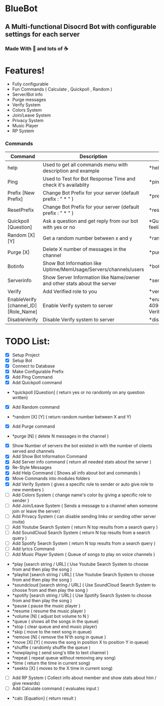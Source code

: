 # BlueBot
## A Multi-functional Disocrd Bot with configurable settings for each server 
### Made With 💖 and lots of ☕ 

# Features!
- Fully configurable  
- Fun Commands ( Calculate , Quickpoll , Random )
- Server/Bot info
- Purge messages
- Verify System
- Colors System
- Join/Leave System
- Privacy System
- Music Player
- RP System

### Commands
| Command | Description | Example |
| ------ | ------ | ------ |
|help| Used to get all commands menu with description and example| *help |
|Ping| Used to Test for Bot Response Time and check it's availablity | *ping |
|Prefix [New Prefix]| Change Bot Prefix for your server (default prefix : " * " ) | *prefix ! |
|ResetPrefix | Change Bot Prefix for your server (default prefix : " * " ) | *resetprefix |
|Quickpoll [Question]| Ask a question and get reply from our bot with yes or no| *Quickpoll Are you feeling cold ? |
|Random [X] [Y] | Get a random number between x and y | *random 1 100 |
|Purge [X] | Delete X number of messages in the channel | *purge 20 |
|Botinfo | Show Bot Information like Uptime/MemUsage/Servers/channels/users | *botinfo |
|Serverinfo | Show Server Information like Name/owner and other stats about the server | *serverinfo |
|Verify | Add Verified role to you | *verify |
|EnableVerify [channel_ID] [Role_Name]| Enable Verify system to server | *enableverify 409847462826852372 Verify |
|DisableVerify | Disable Verify system to server | *disableverify |


# TODO List:
- [x] Setup Project
- [x] Setup Bot
- [x] Connect to Database
- [x] Make Configurable Prefix
- [X] Add Ping Command
- [x] Add Quickpoll command 
- *quickpoll [Question] ( return yes or no randomly on any question written)
- [x] Add Random command 
- *random [X] [Y] ( return random number between X and Y)
- [X] Add Purge command 
- *purge [N] ( delete N messages in the channel )
- [X] Show Number of servers the bot existed in with the number of clients served and channels
- [X] Add Show Bot Information Command
- [X] Add Server info command ( return all needed stats about the server )
- [X] Re-Style Messages
- [X] Add Help Command ( Shows all info about bot and commands )
- [X] Move Commands into modules folders
- [X] Add Verify System ( gives a specific role to sender or auto give role to new members )
- [ ] Add Colors System ( change name's color by giving a specific role to sender )
- [ ] Add Join/Leave System ( Sends a message to a channel when someone join or leave the server)
- [ ] Add Privacy System ( can disable sending links or sending other server invite)
- [ ] Add Youtube Search System ( return N top results from a search query )
- [ ] Add SoundCloud Search System ( return N top results from a search query )
- [ ] Add Spotify Search System ( return N top results from a search query )
- [ ] Add lyrics Command
- [ ] Add Music Player System ( Queue of songs to play on voice channels )
- *play [search string / URL] ( Use Youtube Search System to choose from and then play the song )
- *playlist [search string / URL] ( Use Youtube Search System to choose from and then play the song )
- *soundcloud [search string / URL] ( Use SoundCloud Search System to choose from and then play the song )
- *spotify [search string / URL] ( Use Spotify Search System to choose from and then play the song )
- *pause ( pause the music player )
- *resume ( resume the music player )
- *volume [N] ( adjust bot volume to N )
- *queue ( shows all the songs in the queue) 
- *stop ( clear queue and end music player)
- *skip ( move to the next song in queue)
- *remove [N] ( remove the N'th song in queue )
- *move [X] [Y] ( moves the song in position X to position Y in queue)
- *shuffle ( randomly shuffle the queue )
- *nowplaying ( send song's title to text channel )
- *repeat ( repeat queue without removing any song)
- *time ( return the time in current song)
- *seekto [X] ( moves to the X time in current song)
- [ ] Add RP System ( Collect info about member and show stats about him / give rewards)
- [ ] Add Calculate command ( evaluates input )
- *calc [Equation] ( return result )
